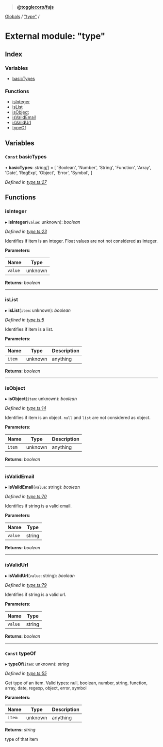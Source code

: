 > **[@togglecorp/fujs](../README.md)**

[Globals](../globals.md) / ["type"](_type_.md) /

# External module: "type"

## Index

### Variables

* [basicTypes](_type_.md#const-basictypes)

### Functions

* [isInteger](_type_.md#isinteger)
* [isList](_type_.md#islist)
* [isObject](_type_.md#isobject)
* [isValidEmail](_type_.md#isvalidemail)
* [isValidUrl](_type_.md#isvalidurl)
* [typeOf](_type_.md#const-typeof)

## Variables

### `Const` basicTypes

• **basicTypes**: *string[]* =  [
    'Boolean',
    'Number',
    'String',
    'Function',
    'Array',
    'Date',
    'RegExp',
    'Object',
    'Error',
    'Symbol',
]

*Defined in [type.ts:27](https://github.com/toggle-corp/fujs/blob/6346fe3/src/type.ts#L27)*

## Functions

###  isInteger

▸ **isInteger**(`value`: unknown): *boolean*

*Defined in [type.ts:23](https://github.com/toggle-corp/fujs/blob/6346fe3/src/type.ts#L23)*

Identifies if item is an integer.
Float values are not not considered as integer.

**Parameters:**

Name | Type |
------ | ------ |
`value` | unknown |

**Returns:** *boolean*

___

###  isList

▸ **isList**(`item`: unknown): *boolean*

*Defined in [type.ts:5](https://github.com/toggle-corp/fujs/blob/6346fe3/src/type.ts#L5)*

Identifies if item is a list.

**Parameters:**

Name | Type | Description |
------ | ------ | ------ |
`item` | unknown | anything  |

**Returns:** *boolean*

___

###  isObject

▸ **isObject**(`item`: unknown): *boolean*

*Defined in [type.ts:14](https://github.com/toggle-corp/fujs/blob/6346fe3/src/type.ts#L14)*

Identifies if item is an object.
`null` and `list` are not considered as object.

**Parameters:**

Name | Type | Description |
------ | ------ | ------ |
`item` | unknown | anything  |

**Returns:** *boolean*

___

###  isValidEmail

▸ **isValidEmail**(`value`: string): *boolean*

*Defined in [type.ts:70](https://github.com/toggle-corp/fujs/blob/6346fe3/src/type.ts#L70)*

Identifies if string is a valid email.

**Parameters:**

Name | Type |
------ | ------ |
`value` | string |

**Returns:** *boolean*

___

###  isValidUrl

▸ **isValidUrl**(`value`: string): *boolean*

*Defined in [type.ts:79](https://github.com/toggle-corp/fujs/blob/6346fe3/src/type.ts#L79)*

Identifies if string is a valid url.

**Parameters:**

Name | Type |
------ | ------ |
`value` | string |

**Returns:** *boolean*

___

### `Const` typeOf

▸ **typeOf**(`item`: unknown): *string*

*Defined in [type.ts:55](https://github.com/toggle-corp/fujs/blob/6346fe3/src/type.ts#L55)*

Get type of an item.
Valid types: null, boolean, number, string, function, array, date, regexp, object, error, symbol

**Parameters:**

Name | Type | Description |
------ | ------ | ------ |
`item` | unknown | anything |

**Returns:** *string*

type of that item